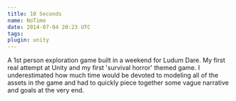 ```yaml
---
title: 10 Seconds
name: NoTime
date: 2014-07-04 20:23 UTC
tags:
plugin: unity
---
```



A 1st person exploration game built in a weekend for Ludum Dare. My first real attempt at Unity and my first 'survival horror' themed game. I underestimated how much time would be devoted to modeling all of the assets in the game and had to quickly piece together some vague narrative and goals at the very end.
